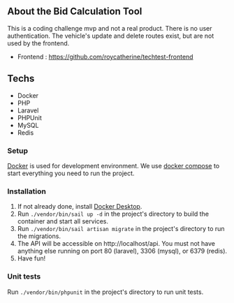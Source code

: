 ## About the Bid Calculation Tool

This is a coding challenge mvp and not a real product.
There is no user authentication. The vehicle's update and delete routes exist, but are not used by the frontend.

* Frontend : https://github.com/roycatherine/techtest-frontend

## Techs

* Docker
* PHP
* Laravel
* PHPUnit
* MySQL
* Redis

### Setup

[Docker](https://docs.docker.com/) is used for development environment. We use
[docker compose](https://docs.docker.com/compose/) to start everything you need to run the project.

### Installation

1. If not already done, install [Docker Desktop](https://www.docker.com/products/docker-desktop).
2. Run `./vendor/bin/sail up -d` in the project's directory to build the container and start all services.
3. Run `./vendor/bin/sail artisan migrate` in the project's directory to run the migrations.
4. The API will be accessible on http://localhost/api. You must not have anything else running on port 80 (laravel), 3306 (mysql), or 6379 (redis).
5. Have fun!

### Unit tests

Run `./vendor/bin/phpunit` in the project's directory to run unit tests.
